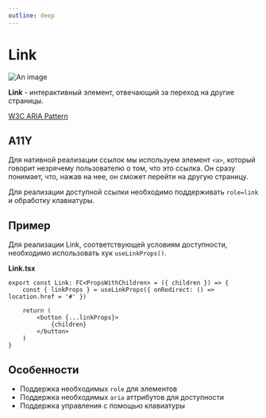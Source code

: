 ```yaml
---
outline: deep
---
```


# Link

![An image](/link.png)

**Link** - интерактивный элемент, отвечающий за переход на другие страницы.

[W3C ARIA Pattern](https://www.w3.org/WAI/ARIA/apg/patterns/link/)

## A11Y

Для нативной реализации ссылок мы используем элемент `<a>`, который говорит незрячему пользователю о том, что это ссылка. Он сразу понимает, что, нажав на нее, он сможет перейти на другую страницу.

Для реализации доступной ссылки необходимо поддерживать `role=link` и обработку клавиатуры.

## Пример

Для реализации Link, соответствующей условиям доступности, необходимо использовать хук `useLinkProps()`.

**Link.tsx**

```tsx
export const Link: FC<PropsWithChildren> = ({ children }) => {
	const { linkProps } = useLinkProps({ onRedirect: () => location.href = '#' }) 

	return (
        <button {...linkProps}>
	        {children}
        </button>
	)
}
```

## Особенности

- Поддержка необходимых `role` для элементов
- Поддержка необходимых `aria` аттрибутов для доступности
- Поддержка управления с помощью клавиатуры
